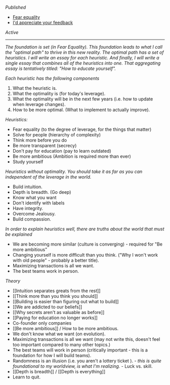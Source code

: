 
*Published*
- [Fear equality](https://jisnu.org/fear-equality)
- [I'd appreciate your feedback](https://jisnu.org/feedback)

*Active*

---

*The foundation is set (in Fear Equality). This foundation leads to what I call the "optimal path" to thrive in this new reality. The optimal path has a set of heuristics. I will write an essay for each heuristic. And finally, I will write a single essay that combines all of the heuristics into one. That aggregating essay is tentatively titled: "How to educate yourself".*

*Each heuristic has the following components*
1. What the heuristic is.
2. What the optimality is (for today's leverage).
3. What the optimality will be in the next few years (i.e. how to update when leverage changes).
4. How to be more optimal. (What to implement to actually improve).

*Heuristics:*
- Fear equality (to the degree of leverage, for the things that matter)
- Solve for people (hierarchy of complexity)
- Think more before you do
- Be more transparent (secrecy)
- Don't pay for education (pay to learn outdated)
- Be more ambitious (Ambition is required more than ever)
- Study yourself

*Heuristics without optimality. You should take it as far as you can independent of the leverage in the world.*
- Build intuition.
- Depth is breadth. (Go deep)
- Know what you want
- Don't identify with labels
- Have integrity.
- Overcome Jealousy.
- Build compassion.

*In order to explain heuristics well, there are truths about the world that must be explained*
- We are becoming more similar (culture is converging) - required for "Be more ambitious"
- Changing yourself is more difficult than you think. ("Why I won't work with old people" - probably a better title).
- Maximizing transactions is all we want.
- The best teams work in person.

*Theory*
- [[Intuition separates greats from the rest]]
- [[Think more than you think you should]]
- [[Building is easier than figuring out what to build]]
- [[We are addicted to our beliefs]]
- [[Why secrets aren't as valuable as before]]
- [[Paying for education no longer works]]
- Co-founder only companies
- [[Be more ambitious]] / How to be more ambitious.
- We don't know what we want (on evolution).
- Maximizing transactions is all we want (may not write this, doesn't feel too important compared to many other topics.)
- The best teams will work in person (critically important - this is a foundation for how I will build teams).
- Randomness is an illusion (i.e. you aren't a lottery ticket ). - *this is quite foundational to my worldview, is what I'm realizing.* - Luck vs. skill.
- [[Depth is breadth]] / [[Depth is everything]]
- Learn to quit.